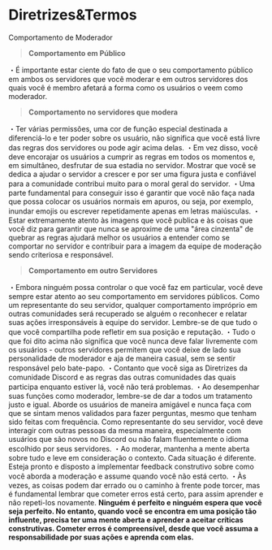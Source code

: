 # Diretrizes\&Termos

Comportamento de Moderador

> **Comportamento em Público**

・É importante estar ciente do fato de que o seu comportamento público em ambos os servidores que você moderar e em outros servidores dos quais você é membro afetará a forma como os usuários o veem como moderador.

> **Comportamento no servidores que modera**

・Ter várias permissões, uma cor de função especial destinada a diferenciá-lo e ter poder sobre os usuário, não significa que você está livre das regras dos servidores ou pode agir acima delas. ・Em vez disso, você deve encorajar os usuários a cumprir as regras em todos os momentos e, em simultâneo, desfrutar de sua estadia no servidor. Mostrar que você se dedica a ajudar o servidor a crescer e por ser uma figura justa e confiável para a comunidade contribui muito para o moral geral do servidor. ・Uma parte fundamental para conseguir isso é garantir que você não faça nada que possa colocar os usuários normais em apuros, ou seja, por exemplo, inundar emojis ou escrever repetidamente apenas em letras maiúsculas. ・Estar extremamente atento às imagens que você publica e às coisas que você diz para garantir que nunca se aproxime de uma "área cinzenta" de quebrar as regras ajudará melhor os usuários a entender como se comportar no servidor e contribuir para a imagem da equipe de moderação sendo criteriosa e responsável.

> **Comportamento em outro Servidores**

・Embora ninguém possa controlar o que você faz em particular, você deve sempre estar atento ao seu comportamento em servidores públicos. Como um representante do seu servidor, qualquer comportamento impróprio em outras comunidades será recuperado se alguém o reconhecer e relatar suas ações irresponsáveis ​​à equipe do servidor. Lembre-se de que tudo o que você compartilha pode refletir em sua posição e reputação. ・Tudo o que foi dito acima não significa que você nunca deve falar livremente com os usuários - outros servidores permitem que você deixe de lado sua personalidade de moderador e aja de maneira casual, sem se sentir responsável pelo bate-papo. ・Contanto que você siga as Diretrizes da comunidade Discord e as regras das outras comunidades das quais participa enquanto estiver lá, você não terá problemas. ・Ao desempenhar suas funções como moderador, lembre-se de dar a todos um tratamento justo e igual. Aborde os usuários de maneira amigável e nunca faça com que se sintam menos validados para fazer perguntas, mesmo que tenham sido feitas com frequência. Como representante do seu servidor, você deve interagir com outras pessoas da mesma maneira, especialmente com usuários que são novos no Discord ou não falam fluentemente o idioma escolhido por seus servidores. ・Ao moderar, mantenha a mente aberta sobre tudo e leve em consideração o contexto. Cada situação é diferente. Esteja pronto e disposto a implementar feedback construtivo sobre como você aborda a moderação e assume quando você não está certo. ・Às vezes, as coisas podem dar errado ou o caminho à frente pode torcer, mas é fundamental lembrar que cometer erros está certo, para assim aprender e não repeti-los novamente. **Ninguém é perfeito e ninguém espera que você seja perfeito. No entanto, quando você se encontra em uma posição tão influente, precisa ter uma mente aberta e aprender a aceitar críticas construtivas. Cometer erros é compreensível, desde que você assuma a responsabilidade por suas ações e aprenda com elas.**

